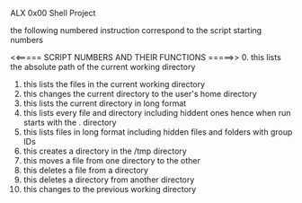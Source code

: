 ALX 0x00 Shell Project

the following numbered instruction correspond to the script starting numbers

<<===== SCRIPT NUMBERS AND THEIR FUNCTIONS =====>> 
0. this lists the absolute path of the current working directory
1. this lists the files in the current working directory
2. this changes the current directory to the user's home directory
3. this lists the current directory in long format
4. this lists every file and directory including hiddent ones hence when run starts with the . directory
5. this lists files in long format including hidden files and folders with group IDs
6. this creates a directory in the /tmp directory
7. this moves a file from one directory to the other
8. this deletes a file from a directory
9. this deletes a directory from another directory
10. this changes to the previous working directory
